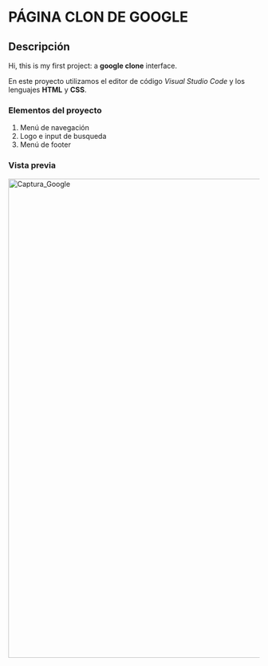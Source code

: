 # PÁGINA CLON DE GOOGLE
## Descripción
Hi, this is my first project: a **google clone** interface.

En este proyecto utilizamos el editor de código *Visual Studio Code* y los lenguajes **HTML** y **CSS**.

### Elementos del proyecto
<ol>
  <li>Menú de navegación</li>
  <li>Logo e input de busqueda</li>
  <li>Menú de footer</li>
</ol>

### Vista previa
<img width="960" alt="Captura_Google" src="https://github.com/Andiee-tech/google-clone/assets/123039598/205e3497-998c-4855-8852-a53c27730084">


